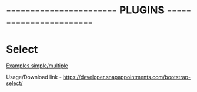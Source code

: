 # ----------------------- PLUGINS -----------------------

# Select
[Examples simple/multiple](https://developer.snapappointments.com/bootstrap-select/examples/)

Usage/Download link - https://developer.snapappointments.com/bootstrap-select/
